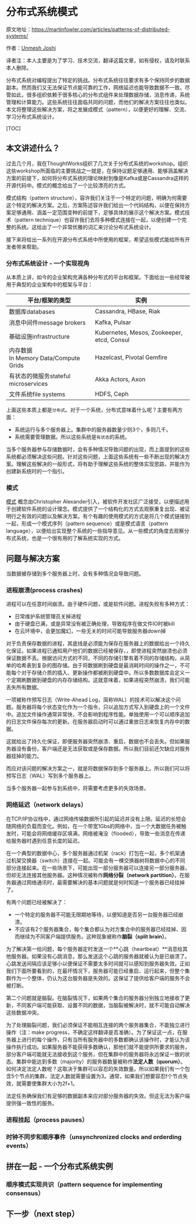 # 分布式系统模式

原文地址：https://martinfowler.com/articles/patterns-of-distributed-systems/

作者：[Unmesh Joshi](https://twitter.com/unmeshjoshi)

译者注：本人主要是为了学习、技术交流，翻译这篇文章，如有侵权，请及时联系本人删除。

分布式系统对编程提出了特定的挑战。分布式系统往往要求有多个保持同步的数据副本。然而我们又无法保证节点能可靠的工作，网络延迟也能导致数据不一致。尽管如此，很多组织依赖于很多核心的分布式组件来处理数据存储，消息传递，系统管理和计算能力。这些系统往往面临共同的问题，而他们的解决方案往往也类似。本文将整理这些解决方案，将之发展成模式（pattern），以便更好的理解、交流、学习分布式系统设计。

[TOC]

## 本文讲述什么？ 

过去几个月，我在ThoughtWorks组织了几次关于分布式系统的workshop。组织这些workshop所面临的主要挑战之一就是，在保持议题足够通用、能够涵盖解决方案的前提下，如何将分布式系统的理论映射到像是Kafka或是Cassandra这样的开源代码中。模式的概念给出了一个比较漂亮的方式。

模式结构（pattern structure），容许我们关注于一个特定的问题，明确为何需要这个特定的解决方案。之后，方案陈述容许我们给出一个代码结构，以便在保持方案足够通用、涵盖一定范围变种的前提下，足够具体的展示这个解决方案。模式技术（pattern technique）也容许我们去将多种模式连接在一起，以便创建一个完整的系统。这给出了一个非常优雅的词汇来讨论分布式系统设计。

接下来将给出一系列在开源分布式系统中所使用的框架，希望这些模式能给所有开发者带来帮助。

### 分布式系统设计 - 一个实现视角

从本质上讲，如今的企业架构充满各种分布式的平台和框架。下面给出一些经常被用于典型的企业架构中的框架与平台：

| 平台/框架的类型                           | 实例                                       |
| ----------------------------------------- | ------------------------------------------ |
| 数据库databases                           | Cassandra, HBase, Riak                     |
| 消息中间件message brokers                 | Kafka, Pulsar                              |
| 基础设施infrastructure                    | Kubernetes, Mesos, Zookeeper, etcd, Consul |
| 内存数据<br/>In Memory Data/Compute Grids | Hazelcast, Pivotal Gemfire                 |
| 有状态的微服务stateful microservices      | Akka Actors, Axon                          |
| 文件系统file systems                      | HDFS, Ceph                                 |

上面这些本质上都是`分布式`。对于一个系统，分布式意味着什么呢？主要有两方面：

- 系统运行与多个服务器上。集群中的服务器数量少则3个，多则几千。
- 系统需要管理数据。所以这些系统是`有状态`的系统。

当多个服务器参与存储数据时，会有多种情况导致问题的出现，而上面提到的这些系统都必须解决这些问题。针对这些问题，上面这些系统有一些不断出现的解决方案。理解这些解决的一般形式，将有助于理解这些系统的整体实现思路，并能作为创建新系统时的一个指引。



### 模式

[模式](https://martinfowler.com/articles/writingPatterns.html) 概念由Christopher Alexander引入，被软件开发社区广泛接受，以便描述用于创建软件系统的设计理念。模式提供了一个结构化的方式去观察重复出现、被证明行之有效的问题以及解决方案。有个有趣的使用模式的方式是将几个模式链接到一起，形成一个模式序列（pattern sequence）或是模式语言（pattern language），以便给出实现整个系统的一些指导意见。从一些模式的角度去观察分布式系统，也是一个很有用的了解系统实现的方式。



## 问题与解决方案

当数据被存储到多个服务器上时，会有多种情况会导致问题。

### 进程崩溃(process crashes)

进程可以在任意时间崩溃。由于硬件问题，或是软件问题。进程失败有多种方式：

- 日常维护系统管理员关掉进程
- 由于硬盘已满，或是异常没有被正确处理，导致程序在做文件IO时被kill
- 在云环境中，会更加魔幻，一些无关的时间可能导致服务器down掉

对于负责保存数据的进程，其底线是必须能为保存在服务器上的数据给出一个持久化保证。如果进程已通知用户他们的数据已经被保存，，即使进程突然崩溃也必须保证数据不丢。根据访问方式的不同，不同的存储引擎有着不同的存储结构，从简单的哈希表到复杂的图存储。由于将数据刷到硬盘是最消耗时间的操作之一，不可能每个对于存储介质的插入、更新操作都被刷到硬盘中。所以多数数据库会定义一个定期刷数据到硬盘的内存存储结构。这就意味着，如果进程突然崩溃，我们可能丢失所有数据。

一项被称作预写日志（Write-Ahead Log，简称WAL）的技术可以解决这个问题。服务器将每个状态变化作为一个指令，只以追加方式写入到硬盘上的一个文件中。追加文件操作通常非常快，不会影响到程序性能。单独使用一个可以顺序追加的日志文件保存每次的更新。在服务器启动时可以通过重放日志来恢复内存中的数据。

这就给出了持久化保证，即便服务器突然崩溃、重启，数据也不会丢失。但如果服务器没有备份，客户端还是无法获取或是保存数据。所以我们目前还欠缺应对服务器挂掉的能力。

而应对该问题的解决方案之一，就是将数据保存到多个服务器上。所以我们可以将预写日志（WAL）写到多个服务器上。

当多个服务器一起参与到系统中，将需要考虑更多的失效场景。

### 网络延迟（network delays）

在TCP/IP协议栈中，通过网络传输数据所引起的延迟并没有上限。延迟的长短会随网络的负载而变化。例如，在一个带宽1Gbs的网络中，当一个大数据任务被触发时，可能会将网络缓存区填满，网络被淹没（flooded），导致一些消息在传递给服务器时遇到任意长度的延迟。

在一个典型的数据中心，多个服务器通过机架（rack）打包在一起，多个机架通过机架交换器（switch）连接在一起。可能会有一棵交换器树将数据中心的不同部分连接起来。在一些场景下，可能出现一部分服务器可以连接另一部分服务器，但却无法连接其他服务器。这种情况被称作**网络分裂（network partition）**。在服务器通过网络通讯时，最需要解决的基本问题就是何时知道一个服务器已经挂掉了。

有两个问题已经被解决了：

- 一个特定的服务器不可能无限期地等待，以便知道是否另一台服务器已经崩溃。
- 不应该有2个服务器集合，每个集合都认为对方集合中的服务器已经挂掉、因而继续为不同客户端提供服务。这种现象被称作**脑裂（split brain）**。

为了解决第一给问题，每个服务器定时发送一个**心跳（heartbeat）**消息给其他服务器。如果没有心跳消息，那么发送这个心跳的服务器就被认为是已崩溃了。心跳发送间隔应该足够小以便保证不需要太多时间就可以感知到服务器失效。正如我们下面所要看到的，在最坏情况下，服务器可能已经重启、运行起来，但整个集群作为一个整体，仍认为这台服务器是失效的。这保证了提供给客户端的服务不会被打断。

第二个问题就是脑裂。在脑裂情况下，如果两个集合的服务器分别独立地接收了更新，不同客户端可能获取、设置不同的数据，当脑裂被解决时，就不可能自动解决这些数据冲突。

为了处理脑裂问题，我们必须保证不能相互连接的两个服务器集合，不能独立进行操作（注：make progress，不确定这样翻译是否准确）。为了保证这一点，在服务器上进行的每个操作，只有当所有服务器中的多数都确认该操作时，才能认为该操作执行成功。如果服务器不能获得多数确认，那他们就不能提供所要求的服务，部分客户端可能就无法接收到这个服务，但在集群中的服务器将永远保证一致的状态。集群中能达到多数（majority）的服务器数量被称作**法定人数（quorum）**。如何决定法定人数呢？这取决于集群可以容忍的失效数量。所以如果我们有一个包含5个节点的集群，法定人数就需要设置为3。通常，如果我们想要容忍f个节点失效，就需要使集群大小为2f+1。

法定任务确保我们有足够的数据副本来应对部分服务器的失效。但这无法为客户端提供强一致性的服务。

### 进程挂起（process pauses）

### 时钟不同步和顺序事件（unsynchronized clocks and orderding events）

## 拼在一起 - 一个分布式系统实例

### 顺序模式实现共识（pattern sequence for implementing consensus）



## 下一步（next step）